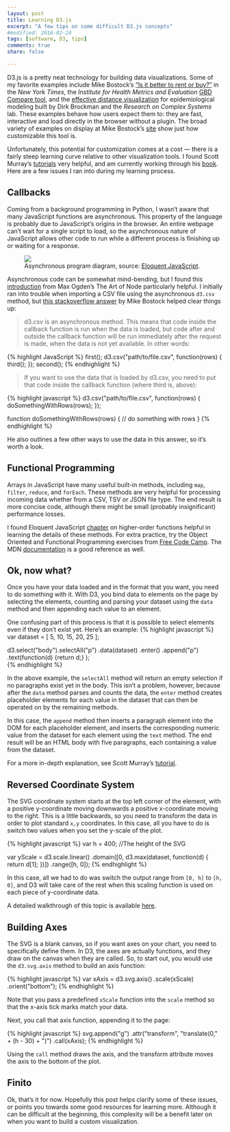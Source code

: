 ```yaml
---
layout: post
title: Learning D3.js
excerpt: "A few tips on some difficult D3.js concepts"
#modified: 2016-02-24
tags: [software, D3, tips]
comments: true
share: false

---
```


<!---% include _toc.html %--->

<!--<iframe frameborder="0" width="100%" height="225px" src="http://orm-other.s3.amazonaws.com/interactivedatasplash/murraysplash.html"></iframe>  -->

D3.js is a pretty neat technology for building data visualizations.  Some of my favorite examples include Mike Bostock’s [“Is it better to rent or buy?”](http://www.nytimes.com/interactive/2014/upshot/buy-rent-calculator.html) in the *New York Times*, the *Institute for Health Metrics and Evaluation* [GBD Compare tool](http://vizhub.healthdata.org/gbd-compare/), and the [effective distance visualization](http://rocs.hu-berlin.de/interactive/eff/index.html) for epidemiological modeling built by Dirk Brockman and the *Research on Complex Systems* lab.  These examples behave how users expect them to: they are fast, interactive and load directly in the browser without a plugin.  The broad variety of examples on display at Mike Bostock’s [site](ttps://bost.ocks.org/mike/) show just how customizable this tool is.        

Unfortunately, this potential for customization comes at a cost — there is a fairly steep learning curve relative to other visualization tools.  I found Scott Murray’s [tutorials](http://alignedleft.com/tutorials/d3) very helpful, and am currently working through his [book](http://chimera.labs.oreilly.com/books/1230000000345/). Here are a few issues I ran into during my learning process.  

## Callbacks

Coming from a background programming in Python, I wasn’t aware that many JavaScript functions are asynchronous.  This property of the language is probably due to JavaScript’s origins in the browser.  An entire webpage can’t wait for a single script to load, so the asynchronous nature of JavaScript allows other code to run while a different process is finishing up or waiting for a response.    

<figure>
	<a href="{{ site.baseurl }}/images/async.png"><img src="{{ site.baseurl }}/images/async.png"></a>
	<figcaption>Asynchronous program diagram, source: <a href="http://eloquentjavascript.net/index.html" title="Eloquent Javascript">Eloquent JavaScript</a>.</figcaption>
</figure>

Asynchronous code can be somewhat mind-bending, but I found this [introduction](https://github.com/maxogden/art-of-node#callbacks) from Max Ogden’s The Art of Node particularly helpful.  I initially ran into trouble when importing a CSV file using the asynchronous `d3.csv` method, but [this stackoverflow answer](http://stackoverflow.com/questions/9491885/csv-to-array-in-d3-js) by Mike Bostock helped clear things up:

> d3.csv is an asynchronous method. This means that code inside the callback function is run when the data is loaded, but code after and outside the callback function will be run immediately after the request is made, when the data is not yet available. In other words:

{% highlight JavaScript %}
first();
d3.csv("path/to/file.csv", function(rows) {
  third();
});
second();
{% endhighlight %}

> If you want to use the data that is loaded by d3.csv, you need to put that code inside the callback function (where third is, above):  


{% highlight javascript %}
d3.csv("path/to/file.csv", function(rows) {
  doSomethingWithRows(rows);
});

function doSomethingWithRows(rows) {
  // do something with rows
}
{% endhighlight %}

He also outlines a few other ways to use the data in this answer, so it’s worth a look.  

## Functional Programming

Arrays in JavaScript have many useful built-in methods, including `map`, `filter`, `reduce`, and `forEach`.  These methods are very helpful for processing incoming data whether from a CSV, TSV or JSON file type.  The end result is more concise code, although there might be small (probably insignificant) performance losses.         

I found Eloquent JavaScript [chapter](http://eloquentjavascript.net/05_higher_order.html) on higher-order functions helpful in learning the details of these methods. For extra practice, try the Object Oriented and Functional Programming exercises from [Free Code Camp](http://www.freecodecamp.com/map).  The MDN [documentation](https://developer.mozilla.org/en-US/docs/Web/JavaScript/Reference/Global_Objects/Array) is a good reference as well.  

## Ok, now what?   

Once you have your data loaded and in the format that you want, you need to do something with it.  With D3, you bind data to elements on the page by selecting the elements, counting and parsing your dataset using the `data` method and then appending each value to an element.  

One confusing part of this process is that it is possible to select elements even if they don’t exist yet.  Here’s an example: 
{% highlight javascript %}
var dataset = [ 5, 10, 15, 20, 25 ];

d3.select("body").selectAll("p")
    .data(dataset)
    .enter()
    .append("p")
    .text(function(d) {return d;} );       
{% endhighlight %}

In the above example, the `selectAll` method will return an empty selection if no paragraphs exist yet in the body.  This isn’t a problem, however, because after the `data` method parses and counts the data, the `enter` method creates placeholder elements for each value in the dataset that can then be operated on by the remaining methods.  

In this case, the `append` method then inserts a paragraph element into the DOM for each placeholder element, and inserts the corresponding numeric value from the dataset for each element using the `text` method.  The end result will be an HTML body with five paragraphs, each containing a value from the dataset.         
 
For a more in-depth explanation, see Scott Murray’s [tutorial](http://alignedleft.com/tutorials/d3/binding-data).  

## Reversed Coordinate System 

The SVG coordinate system starts at the top left corner of the element, with a positive y-coordinate moving downwards a positive x-coordinate moving to the right.  This is a little backwards, so you need to transform the data in order to plot standard `x,y` coordinates.  In this case, all you have to do is switch two values when you set the y-scale of the plot. 

{% highlight javascript %}
var h = 400;  //The height of the SVG

var yScale = d3.scale.linear()
                     .domain([0, d3.max(dataset, function(d) { return d[1]; })])
                     .range([h, 0]);
{% endhighlight %}

In this case, all we had to do was switch the output range from `[0, h]` to `[h, 0]`, and D3 will take care of the rest when this scaling function is used on each piece of y-coordinate data.   
       
A detailed walkthrough of this topic is available [here](http://alignedleft.com/tutorials/d3/scales).  

## Building Axes

The SVG is a blank canvas, so if you want axes on your chart, you need to specifically define them.  In D3, the axes are actually functions, and they draw on the canvas when they are called.  So, to start out, you would use the `d3.svg.axis` method to build an axis function:

{% highlight javascript %}
var xAxis = d3.svg.axis()
                  .scale(xScale)
                  .orient("bottom");
{% endhighlight %} 

Note that you pass a predefined `xScale` function into the `scale` method so that the x-axis tick marks match your data.

Next, you call that axis function, appending it to the page:

{% highlight javascript %}
svg.append("g")
    .attr("transform", "translate(0," + (h - 30) + ")")
    .call(xAxis);
{% endhighlight %}

Using the `call` method draws the axis, and the transform attribute moves the axis to the bottom of the plot.  

 
## Finito

Ok, that’s it for now.  Hopefully this post helps clarify some of these issues, or points you towards some good resources for learning more.  Although it can be difficult at the beginning, this complexity will be a benefit later on when you want to build a custom visualization.